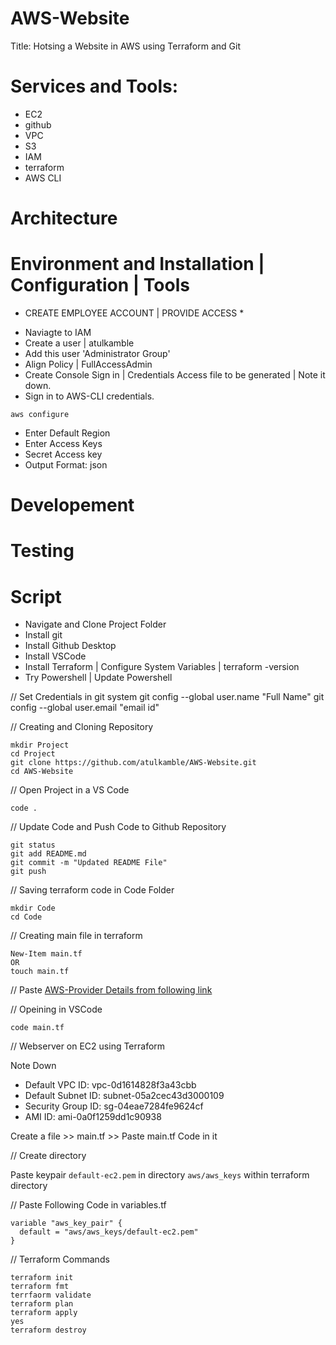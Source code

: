 # AWS-Website
Title: Hotsing a Website in AWS using Terraform and Git

# Services and Tools:
- EC2
- github
- VPC
- S3
- IAM
- terraform
- AWS CLI

# Architecture


# Environment and Installation | Configuration | Tools
* CREATE EMPLOYEE ACCOUNT | PROVIDE ACCESS *
- Naviagte to IAM
- Create a user | atulkamble
- Add this user 'Administrator Group'
- Align Policy | FullAccessAdmin
- Create Console Sign in | Credentials Access file to be generated | Note it down.
- Sign in to AWS-CLI credentials.
```
aws configure
```
- Enter Default Region
- Enter Access Keys
- Secret Access key
- Output Format: json

# Developement

# Testing

# Script
- Navigate and Clone Project Folder
- Install git 
- Install Github Desktop
- Install VSCode
- Install Terraform | Configure System Variables | terraform -version
- Try Powershell | Update Powershell

// Set Credentials in git system
git config --global user.name "Full Name"
git config --global user.email "email id"

// Creating and Cloning Repository
```
mkdir Project
cd Project
git clone https://github.com/atulkamble/AWS-Website.git
cd AWS-Website
```

// Open Project in a VS Code
```
code .
```

// Update Code and Push Code to Github Repository
```
git status
git add README.md
git commit -m "Updated README File"
git push
```
// Saving terraform code in Code Folder
```
mkdir Code
cd Code
```

// Creating main file in terraform
```
New-Item main.tf
OR
touch main.tf
```
// Paste [AWS-Provider Details from following link](https://registry.terraform.io/providers/hashicorp/aws/latest)

// Opeining in VSCode
```
code main.tf
```
// Webserver on EC2 using Terraform

Note Down 
- Default VPC ID: vpc-0d1614828f3a43cbb
- Default Subnet ID: subnet-05a2cec43d3000109
- Security Group ID: sg-04eae7284fe9624cf
- AMI ID: ami-0a0f1259dd1c90938

Create a file >> main.tf >> Paste main.tf Code in it

// Create directory 

Paste keypair ```default-ec2.pem``` in directory ```aws/aws_keys``` within terraform directory


// Paste Following Code in variables.tf

```
variable "aws_key_pair" {
  default = "aws/aws_keys/default-ec2.pem"
}
```

// Terraform Commands
```
terraform init
terraform fmt
terrfaorm validate
terraform plan
terraform apply
yes
terraform destroy
```
